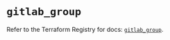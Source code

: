 # `gitlab_group`

Refer to the Terraform Registry for docs: [`gitlab_group`](https://registry.terraform.io/providers/gitlabhq/gitlab/18.4.1/docs/resources/group).
